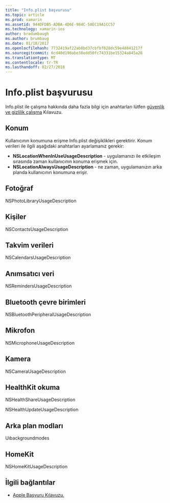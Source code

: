 ```yaml
---
title: "Info.plist başvurusu"
ms.topic: article
ms.prod: xamarin
ms.assetid: 944DFDB5-ADBA-4D6E-984C-5AEC19A1CC57
ms.technology: xamarin-ios
author: bradumbaugh
ms.author: brumbaug
ms.date: 01/18/2017
ms.openlocfilehash: 7732419af22ab8bd37cbfbf828dc59e48841217f
ms.sourcegitcommit: 6cd40d190abe38edd50fc74331be15324a845a28
ms.translationtype: MT
ms.contentlocale: tr-TR
ms.lasthandoff: 02/27/2018
---
```

# <a name="infoplist-reference"></a>Info.plist başvurusu

Info.plist ile çalışma hakkında daha fazla bilgi için anahtarları lütfen [güvenlik ve gizlilik çalışma](~/ios/app-fundamentals/security-privacy.md) Kılavuzu. 

## <a name="location"></a>Konum 

Kullanıcının konumuna erişme Info.plist değişiklikleri gerektirir. Konum verileri ile ilgili aşağıdaki anahtarları ayarlamanız gerekir: 

* **NSLocationWhenInUseUsageDescription** - uygulamanızı ile etkileşim sırasında zaman kullanıcının konuma erişmek için. 
* **NSLocationAlwaysUsageDescription** - ne zaman, uygulamanızın arka planda kullanıcının konumuna erişir.

## <a name="photos"></a>Fotoğraf 

NSPhotoLibraryUsageDescription  

## <a name="contacts"></a>Kişiler 

NSContactsUsageDescription 

## <a name="calendar-data"></a>Takvim verileri 
    
NSCalendarsUsageDescription 

## <a name="reminder-data"></a>Anımsatıcı veri 
    
NSRemindersUsageDescription 

## <a name="bluetooth-peripherals"></a>Bluetooth çevre birimleri 
    
NSBluetoothPeripheralUsageDescription 

## <a name="microphone"></a>Mikrofon 

NSMicrophoneUsageDescription 

## <a name="camera"></a>Kamera 
    
NSCameraUsageDescription 

## <a name="reading-healthkit"></a>HealthKit okuma  

NSHealthShareUsageDescription 

NSHealthUpdateUsageDescription 

## <a name="background-modes"></a>Arka plan modları 
    
Uıbackgroundmodes 

## <a name="homekit"></a>HomeKit 

NSHomeKitUsageDescription 


## <a name="related-links"></a>İlgili bağlantılar

- [Apple Başvuru Kılavuzu.](https://developer.apple.com/library/content/documentation/General/Reference/InfoPlistKeyReference/Articles/iPhoneOSKeys.html#//apple_ref/doc/uid/TP40009252-SW10)
